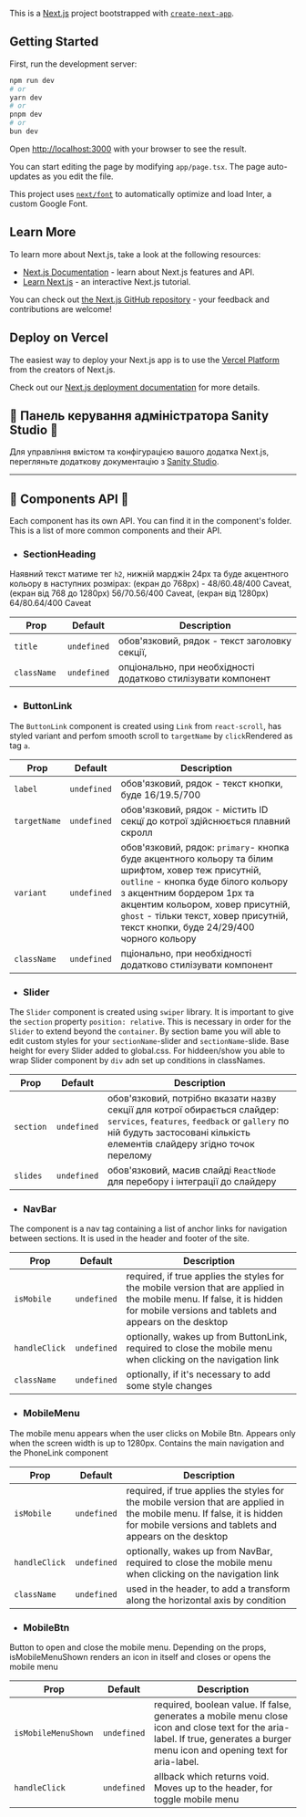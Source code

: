 This is a [Next.js](https://nextjs.org/) project bootstrapped with
[`create-next-app`](https://github.com/vercel/next.js/tree/canary/packages/create-next-app).

## Getting Started

First, run the development server:

```bash
npm run dev
# or
yarn dev
# or
pnpm dev
# or
bun dev
```

Open [http://localhost:3000](http://localhost:3000) with your browser to see the
result.

You can start editing the page by modifying `app/page.tsx`. The page
auto-updates as you edit the file.

This project uses
[`next/font`](https://nextjs.org/docs/basic-features/font-optimization) to
automatically optimize and load Inter, a custom Google Font.

## Learn More

To learn more about Next.js, take a look at the following resources:

- [Next.js Documentation](https://nextjs.org/docs) - learn about Next.js
  features and API.
- [Learn Next.js](https://nextjs.org/learn) - an interactive Next.js tutorial.

You can check out
[the Next.js GitHub repository](https://github.com/vercel/next.js/) - your
feedback and contributions are welcome!

## Deploy on Vercel

The easiest way to deploy your Next.js app is to use the
[Vercel Platform](https://vercel.com/new?utm_medium=default-template&filter=next.js&utm_source=create-next-app&utm_campaign=create-next-app-readme)
from the creators of Next.js.

Check out our
[Next.js deployment documentation](https://nextjs.org/docs/deployment) for more
details.

## 💼 Панель керування адміністратора Sanity Studio 💼

Для управління вмістом та конфігурацією вашого додатка Next.js, перегляньте
додаткову документацію з
[Sanity Studio](https://docs.google.com/document/d/14rdHNc4vb7Z7vKZZglbxdZAlBCxMK1AByJ6xttbFOlI/edit?usp=sharing).

---

## 💼 Components API 💼

Each component has its own API. You can find it in the component's folder. This
is a list of more common components and their API.

- ### SectionHeading

Наявний текст матиме тег `h2`, нижній марджін 24px та буде aкцентного кольору в
наступних розмірах: (екран до 768px) - 48/60.48/400 Caveat, (екран від 768 до
1280px) 56/70.56/400 Caveat, (екран від 1280px) 64/80.64/400 Caveat

| Prop         | Default     | Description                                                   |
| ------------ | ----------- | ------------------------------------------------------------- |
| `title `     | `undefined` | обов'язковий, рядок - текст заголовку секції,                 |
| `className ` | `undefined` | опціонально, при необхідності додатково стилізувати компонент |

- ### ButtonLink

The `ButtonLink` component is created using `Link` from `react-scroll`, has
styled variant and perfom smooth scroll to `targetName` by `click`Rendered as
tag `a`.

| Prop         | Default     | Description                                                                                                                                                                                                                                                                                        |
| ------------ | ----------- | -------------------------------------------------------------------------------------------------------------------------------------------------------------------------------------------------------------------------------------------------------------------------------------------------- |
| `label `     | `undefined` | обов'язковий, рядок - текст кнопки, буде 16/19.5/700                                                                                                                                                                                                                                               |
| `targetName` | `undefined` | обов'язковий, рядок - містить ID секцї до котрої здійснюється плавний скролл                                                                                                                                                                                                                       |
| `variant `   | `undefined` | обов'язковий, рядок: `primary`- кнопка буде акцентного кольору та білим шрифтом, ховер теж присутній, `outline` - кнопка буде білого кольору з акцентним бордером 1px та акцентим кольором, ховер присутній, `ghost` - тільки текст, ховер присутній, текст кнопки, буде 24/29/400 чорного кольору |
| `className ` | `undefined` | пціонально, при необхідності додатково стилізувати компонент                                                                                                                                                                                                                                       |

- ### Slider

The `Slider` component is created using `swiper` library. It is important to
give the `section` property `position: relative`. This is necessary in order for
the `Slider` to extend beyond the `container`. By section bame you will able to
edit custom styles for your `sectionName`-slider and `sectionName`-slide. Base
height for every Slider added to global.css. For hiddeen/show you able to wrap
Slider component by `div` adn set up conditions in classNames.

| Prop       | Default     | Description                                                                                                                                                                                             |
| ---------- | ----------- | ------------------------------------------------------------------------------------------------------------------------------------------------------------------------------------------------------- |
| `section ` | `undefined` | обов'язковий, потрібно вказати назву секції для котрої обирається слайдер: `services`, `features`, `feedback` or `gallery` по ній будуть застосовані кількість елементів слайдеру згідно точок перелому |
| `slides`   | `undefined` | обов'язковий, масив слайді `ReactNode` для перебору і інтеграції до слайдеру                                                                                                                            |

- ### NavBar

The component is a nav tag containing a list of anchor links for navigation
between sections. It is used in the header and footer of the site.

| Prop           | Default     | Description                                                                                                                                                                        |
| -------------- | ----------- | ---------------------------------------------------------------------------------------------------------------------------------------------------------------------------------- |
| `isMobile `    | `undefined` | required, if true applies the styles for the mobile version that are applied in the mobile menu. If false, it is hidden for mobile versions and tablets and appears on the desktop |
| `handleClick ` | `undefined` | optionally, wakes up from ButtonLink, required to close the mobile menu when clicking on the navigation link                                                                       |
| `className `   | `undefined` | optionally, if it's necessary to add some style changes                                                                                                                            |

- ### MobileMenu

The mobile menu appears when the user clicks on Mobile Btn. Appears only when
the screen width is up to 1280px. Contains the main navigation and the PhoneLink
component

| Prop           | Default     | Description                                                                                                                                                                        |
| -------------- | ----------- | ---------------------------------------------------------------------------------------------------------------------------------------------------------------------------------- |
| `isMobile `    | `undefined` | required, if true applies the styles for the mobile version that are applied in the mobile menu. If false, it is hidden for mobile versions and tablets and appears on the desktop |
| `handleClick ` | `undefined` | optionally, wakes up from NavBar, required to close the mobile menu when clicking on the navigation link                                                                           |
| `className `   | `undefined` | used in the header, to add a transform along the horizontal axis by condition                                                                                                      |

- ### MobileBtn

Button to open and close the mobile menu. Depending on the props,
isMobileMenuShown renders an icon in itself and closes or opens the mobile menu

| Prop                 | Default     | Description                                                                                                                                                                     |
| -------------------- | ----------- | ------------------------------------------------------------------------------------------------------------------------------------------------------------------------------- |
| `isMobileMenuShown ` | `undefined` | required, boolean value. If false, generates a mobile menu close icon and close text for the aria-label. If true, generates a burger menu icon and opening text for aria-label. |
| `handleClick `       | `undefined` | allback which returns void. Moves up to the header, for toggle mobile menu                                                                                                      |
